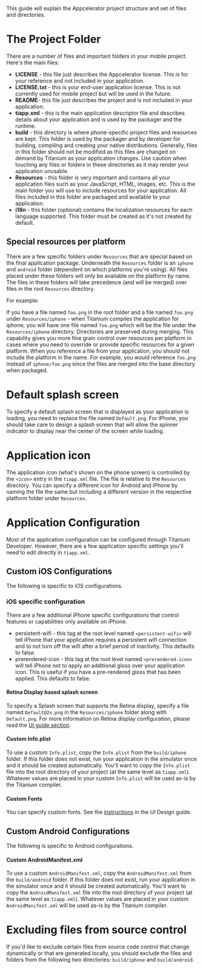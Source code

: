 <summary>
    This guide will explain the Appcelerator project structure and set of files and directories.
</summary>
 
# The Project Folder

There are a number of files and important folders in your mobile project. Here's the main files:

* **LICENSE** - this file just describes the Appcelerator license. This is for your reference and not included in your application.
* **LICENSE.txt** - this is your end-user application license. This is not currently used for mobile project but will be used in the future.
* **README**- this file just describes the project and is not included in your application.
* **tiapp.xml** - this is the main application descriptor file and describes details about your application and is used by the packager and the runtime.
* **build** - this directory is where phone-specific project files and resources are kept. This folder is used by the packager and by developer for building, compiling and creating your native distributions. Generally, files in this folder should not be modified as this files are changed on demand by Titanium as your application changes. Use caution when touching any files or folders in these directories as it may render your application unusable.
* **Resources** - this folder is very important and contains all your application files such as your JavaScript, HTML, images, etc. This is the main folder you will use to include resources for your application. All files included in this folder are packaged and available to your application.
* **i18n** - this folder (optional) contains the localization resources for each language supported. This folder must be created as it's not created by default.

## Special resources per platform

There are a few specific folders under `Resources` that are special based on the final application package. Underneath the `Resources` folder is an `iphone` and `android` folder (dependent on which platforms you're using). All files placed under these folders will only be available on the platform by name. The files in these folders will take precedence (and will be merged) over files in the root `Resources` directory.

For example:

If you have a file named `foo.png` in the root folder and a file named `foo.png` under `Resources/iphone` - when Titanium compiles the application for iphone, you will have one file named `foo.png` which will be the file under the `Resources/iphone` directory. Directories are preserved during merging. This capability gives you more fine grain control over resources per platform in cases where you need to override or provide specific resources for a given platform. When you reference a file from your application, you should not include the platform in the name. For example, you would reference `foo.png` instead of `iphone/foo.png` since the files are merged into the base directory when packaged.

# Default splash screen

To specify a default splash screen that is displayed as your application is loading, you need to replace the file named `Default.png`. For iPhone, you should take care to design a splash screen that will allow the spinner indicator to display near the center of the screen while loading.

# Application icon

The application icon (what's shown on the phone screen) is controlled by the `<icon>` entry in the `tiapp.xml` file. The file is relative to the `Resources` directory. You can specify a different icon for Android and iPhone by naming the file the same but including a different version in the respective platform folder under `Resources`.

# Application Configuration

Most of the application configuration can be configured through Titanium Developer. However, there are a few application specific settings you'll need to edit directly in `tiapp.xml`.

## Custom iOS Configurations

The following is specific to iOS configurations.

### iOS specific configuration

There are a few additional iPhone specific configurations that control features or capabilities only available on iPhone.

* persistent-wifi - this tag at the root level named `<persistent-wifi>` will tell iPhone that your application requires a persistent wifi connection and to not turn off the wifi after a brief period of inactivity. This defaults to false.
* prerendered-icon - this tag at the root level named `<prerendered-icon>` will tell iPhone not to apply an additional gloss over your application icon. This is useful if you have a pre-rendered gloss that has been applied. This defaults to false.

#### Retina Display based splash screen

To specify a Splash screen that supports the Retina display, specify a file named `Default@2x.png` in the `Resources/iphone` folder along with `Default.png`. For more information on Retina display configuration, please read the [UI guide section](ui_design.html#ios_retina_display).

#### Custom Info.plist

To use a custom `Info.plist`, copy the `Info.plist` from the `build/iphone` folder. If this folder does not exist, run your application in the simulator once and it should be created automatically. You'll want to copy the `Info.plist` file into the root directory of your project (at the same level as `tiapp.xml`).  Whatever values are placed in your custom `Info.plist` will be used as-is by the Titanium compiler.

#### Custom Fonts

You can specify custom fonts. See the [instructions](ui_design.html#ios_custom_fonts) in the UI Design guide.

## Custom Android Configurations

The following is specific to Android configurations.

#### Custom AndroidManifest.xml

To use a custom `AndroidManifest.xml`, copy the `AndroidManifest.xml` from the `build/android` folder. If this folder does not exist, run your application in the simulator once and it should be created automatically. You'll want to copy the `AndroidManifest.xml` file into the root directory of your project (at the same level as `tiapp.xml`).  Whatever values are placed in your custom `AndroidManifest.xml` will be used as-is by the Titanium compiler.


# Excluding files from source control

If you'd like to exclude certain files from source code control that change dynamically or that are generated locally, you should exclude the files and folders from the following two directories: `build/iphone` and `build/android`.

